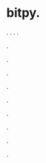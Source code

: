 # bitpy.
.
.
.
.












.






















































.
























.



























.

















































































.































































.































































































.















.


































































.






























